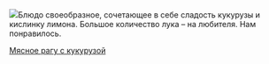 <!--2025-09-04 15:12:23-->
<div class="yb">
  <div class="rss povarenok"><a href="https://www.povarenok.ru/recipes/show/183049/"><img src="https://www.povarenok.ru/data/cache/2025sep/04/11/3188801_78670-640x480.jpg"></a>Блюдо своеобразное, сочетающее в себе сладость кукурузы и кислинку лимона. Большое количество лука – на любителя.
Нам понравилось. <p class="titl"><a href="https://www.povarenok.ru/recipes/show/183049/">Мясное рагу с кукурузой</a></p></div>
</div>
